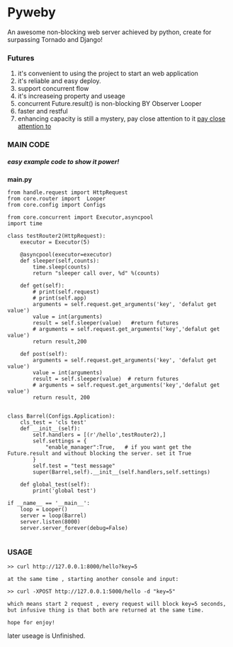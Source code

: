 # Pyweby
An awesome non-blocking web server achieved by python, create for surpassing Tornado and Django!


### Futures
1. it's convenient to using the project to start an web application
1. it's reliable and easy deploy.
1. support concurrent flow
1. it's increaseing property and useage
1. concurrent Future.result() is non-blocking BY Observer Looper
1. faster and restful
1. enhancing capacity is still a mystery, pay close attention to it [pay close attention to]()


### MAIN CODE
##### easy example code to show it power! 

**main.py**
```
from handle.request import HttpRequest
from core.router import  Looper
from core.config import Configs

from core.concurrent import Executor,asyncpool
import time

class testRouter2(HttpRequest):
    executor = Executor(5)

    @asyncpool(executor=executor)
    def sleeper(self,counts):
        time.sleep(counts)
        return "sleeper call over, %d" %(counts)

    def get(self):
        # print(self.request)
        # print(self.app)
        arguments = self.request.get_arguments('key', 'defalut get value')
        value = int(arguments)
        result = self.sleeper(value)   #return futures
        # arguments = self.request.get_arguments('key','defalut get value')
        return result,200

    def post(self):
        arguments = self.request.get_arguments('key', 'defalut get value')
        value = int(arguments)
        result = self.sleeper(value)  # return futures
        # arguments = self.request.get_arguments('key','defalut get value')
        return result, 200


class Barrel(Configs.Application):
    cls_test = 'cls test'
    def __init__(self):
        self.handlers = [(r'/hello',testRouter2),]
        self.settings = {
            "enable_manager":True,   # if you want get the Future.result and without blocking the server. set it True
        }
        self.test = "test message"
        super(Barrel,self).__init__(self.handlers,self.settings)

    def global_test(self):
        print('global test')

if __name__ == '__main__':
    loop = Looper()
    server = loop(Barrel)
    server.listen(8000)
    server.server_forever(debug=False)
  
```

### USAGE

```
>> curl http://127.0.0.1:8000/hello?key=5

at the same time , starting another console and input:

>> curl -XPOST http://127.0.0.1:5000/hello -d "key=5"

which means start 2 request , every request will block key=5 seconds,
but infusive thing is that both are returned at the same time.

hope for enjoy!

```


later useage is Unfinished.

